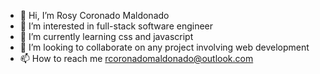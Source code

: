 - 👋 Hi, I’m Rosy Coronado Maldonado
- 👀 I’m interested in full-stack software engineer
- 🌱 I’m currently learning css and javascript
- 💞️ I’m looking to collaborate on any project involving web development
- 📫 How to reach me rcoronadomaldonado@outlook.com

<!---
rcoronadomaldonado/rcoronadomaldonado is a ✨ special ✨ repository because its `README.md` (this file) appears on your GitHub profile.
You can click the Preview link to take a look at your changes.
--->
